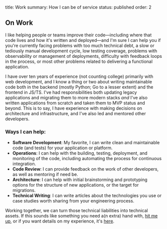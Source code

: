 title: Work
summary: How I can be of service
status: published
order: 2

## On Work

I like helping people or teams improve their code—including where that code lives and how it's
written and deployed—and I'm sure I can help you if you're currently facing
problems with too much technical debt, a slow or tediously manual development
cycle, low testing coverage, problems with observability or management of deployments,
difficulty with feedback loops in the process, or most other problems related to
delivering a functional application.

I have over ten years of experience (not counting college) primarily with web
development, and I know a thing or two about writing maintainable code both in
the backend (mostly Python; Go to a lesser extent) and the frontend in JS/TS.
I've had responsibilities both updating legacy applications and migrating them
to more modern stacks _and_ I've also written applications from scratch and taken them to MVP
status and beyond. This is to say, I have experience with making decisions on architecture
and infrastructure, and I've also led and mentored other developers.

### Ways I can help:

- **Software Development**: My favorite, I can write clean and maintainable code (and tests) for your application or platform.
- **Operations**: I can help with the building, testing, deployment, and monitoring of the code, including automating the process for continuous integration.
- **Code Review**: I can provide feedback on the work of other developers, as well as mentoring if need be.
- **Architecture**: I can help with initial brainstorming and prototyping options for the structure of new applications, or the target for migrations.
- **Technical Writing**: I can write articles about the technologies you use or case studies worth sharing from your engineering process.

Working together, we can turn those technical liabilities into technical
assets. If this sounds like something you need a(n extra) hand with, [hit me up][contact], or if you
want details on my experience, it's [here][cv].

[contact]: {filename}/pages/contact.md
[cv]: {filename}/pages/cv.md
